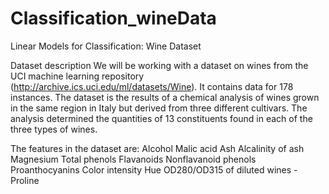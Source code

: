 # Classification_wineData

Linear Models for Classification: Wine Dataset

Dataset description
We will be working with a dataset on wines from the UCI machine learning repository (http://archive.ics.uci.edu/ml/datasets/Wine). It contains data for 178 instances. The dataset is the results of a chemical analysis of wines grown in the same region in Italy but derived from three different cultivars. The analysis determined the quantities of 13 constituents found in each of the three types of wines.

The features in the dataset are:
Alcohol
Malic acid
Ash
Alcalinity of ash
Magnesium
Total phenols
Flavanoids
Nonflavanoid phenols
Proanthocyanins
Color intensity
Hue
OD280/OD315 of diluted wines -Proline
